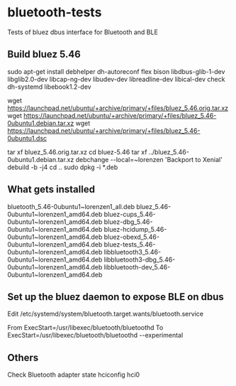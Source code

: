# bluetooth-tests

Tests of bluez dbus interface for Bluetooth and BLE

## Build bluez 5.46

sudo apt-get install debhelper dh-autoreconf flex bison libdbus-glib-1-dev libglib2.0-dev libcap-ng-dev libudev-dev libreadline-dev libical-dev check dh-systemd libebook1.2-dev

wget https://launchpad.net/ubuntu/+archive/primary/+files/bluez_5.46.orig.tar.xz
wget https://launchpad.net/ubuntu/+archive/primary/+files/bluez_5.46-0ubuntu1.debian.tar.xz
wget https://launchpad.net/ubuntu/+archive/primary/+files/bluez_5.46-0ubuntu1.dsc

tar xf bluez_5.46.orig.tar.xz
cd bluez-5.46
tar xf ../bluez_5.46-0ubuntu1.debian.tar.xz
debchange --local=~lorenzen 'Backport to Xenial'
debuild -b -j4
cd ..
sudo dpkg -i *.deb


## What gets installed

bluetooth_5.46-0ubuntu1~lorenzen1_all.deb
bluez_5.46-0ubuntu1~lorenzen1_amd64.deb
bluez-cups_5.46-0ubuntu1~lorenzen1_amd64.deb
bluez-dbg_5.46-0ubuntu1~lorenzen1_amd64.deb
bluez-hcidump_5.46-0ubuntu1~lorenzen1_amd64.deb
bluez-obexd_5.46-0ubuntu1~lorenzen1_amd64.deb
bluez-tests_5.46-0ubuntu1~lorenzen1_amd64.deb
libbluetooth3_5.46-0ubuntu1~lorenzen1_amd64.deb
libbluetooth3-dbg_5.46-0ubuntu1~lorenzen1_amd64.deb
libbluetooth-dev_5.46-0ubuntu1~lorenzen1_amd64.deb


## Set up the bluez daemon to expose BLE on dbus

Edit
/etc/systemd/system/bluetooth.target.wants/bluetooth.service

From
ExecStart=/usr/libexec/bluetooth/bluetoothd
To
ExecStart=/usr/libexec/bluetooth/bluetoothd --experimental

## Others

Check Bluetooth adapter state
hciconfig hci0

